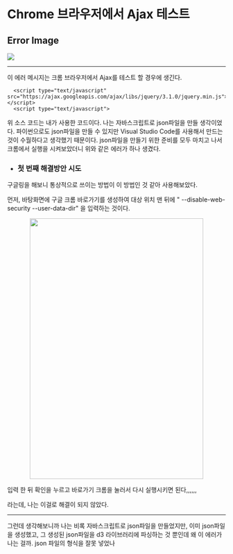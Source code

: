 # Chrome 브라우저에서 Ajax 테스트

Error Image
--------------
<div>
<img src = "https://user-images.githubusercontent.com/42960479/79352939-67f17500-7f75-11ea-899c-c81765cec97b.PNG">
</div>

--------------
이 에러 메시지는 크롬 브라우저에서 Ajax를 테스트 할 경우에 생긴다.
        
      <script type="text/javascript" src="https://ajax.googleapis.com/ajax/libs/jquery/3.1.0/jquery.min.js"></script>
      <script type="text/javascript">
 
 
위 소스 코드는 내가 사용한 코드이다. 나는 자바스크립트로 json파일을 만들 생각이었다. 파이썬으로도 json파일을 만들 수 있지만 Visual Studio Code를 사용해서 만드는 것이 수월하다고 생각했기 때문이다. json파일을 만들기 위한 준비를 모두 마치고 나서 크롬에서 실행을 시켜보았더니 위와 같은 에러가 하나 생겼다. 

* ### 첫 번째 해결방안 시도
구글링을 해보니 통상적으로 쓰이는 방법이 이 방법인 것 같아 사용해보았다. 

먼저, 바탕화면에 구글 크롬 바로가기를 생성하여 대상 위치 맨 뒤에 
" --disable-web-security --user-data-dir"
을 입력하는 것이다.


   <center>
  <img height = "600px" width = "400px" src = "https://user-images.githubusercontent.com/42960479/79355569-ce2bc700-7f78-11ea-8a4d-f5eff22abee0.PNG">
</center>

 
 입력 한 뒤 확인을 누르고 바로가기 크롬을 눌러서 다시 실행시키면 된다,,,,,,
 
 라는데,
 나는 이걸로 해결이 되지 않았다. 
****
그런데 생각해보니까 나는 비록 자바스크립트로 json파일을 만들었지만, 이미 json파일을 생성했고, 그 생성된 json파일을 d3 라이브러리에 파싱하는 것 뿐인데 왜 이 에러가 나는 걸까. json 파일의 형식을 잘못 넣었나
